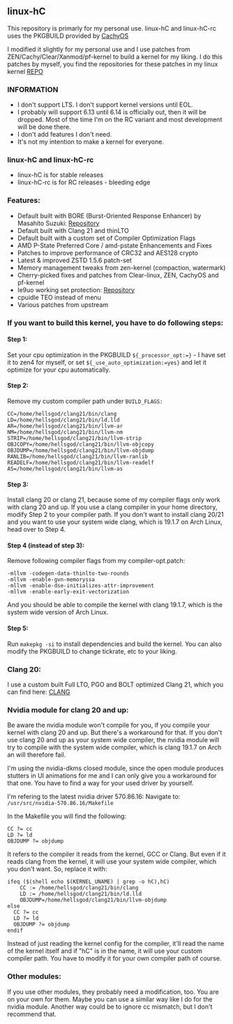 ## linux-hC

This repository is primarly for my personal use. linux-hC and linux-hC-rc uses the PKGBUILD provided by [CachyOS](https://github.com/CachyOS/linux-cachyos)

I modified it slightly for my personal use and I use patches from ZEN/Cachy/Clear/Xanmod/pf-kernel to build a kernel for my liking. I do this patches by myself, you find the repositories for these patches in my linux kernel [REPO](https://github.com/hellsgod/linux)

### INFORMATION
- I don't support LTS. I don't support kernel versions until EOL. 
- I probably will support 6.13 until 6.14 is officially out, then it will be dropped. Most of the time I'm on the RC variant and most development will be done there.
- I don't add features I don't need.
- It's not my intention to make a kernel for everyone.

### linux-hC and linux-hC-rc
- linux-hC is for stable releases
- linux-hC-rc is for RC releases - bleeding edge

### Features:
- Default built with BORE (Burst-Oriented Response Enhancer) by Masahito Suzuki: [Repository](https://github.com/firelzrd/bore-scheduler)
- Default built with Clang 21 and thinLTO
- Default built with a custom set of Compiler Optimization Flags
- AMD P-State Preferred Core / amd-pstate Enhancements and Fixes
- Patches to improve performance of CRC32 and AES128 crypto
- Latest & improved ZSTD 1.5.6 patch-set
- Memory management tweaks from zen-kernel (compaction, watermark)
- Cherry-picked fixes and patches from Clear-linux, ZEN, CachyOS and pf-kernel
- le9uo working set protection: [Repository](https://github.com/firelzrd/le9uo)
- cpuidle TEO instead of menu
- Various patches from upstream

### If you want to build this kernel, you have to do following steps:

#### Step 1:
Set your cpu optimization in the PKGBUILD `${_processor_opt:=}` - I have set it to zen4 for myself, or set `${_use_auto_optimization:=yes}` and let it optimize for your cpu automatically.

#### Step 2:
Remove my custom compiler path under `BUILD_FLAGS:`
```
CC=/home/hellsgod/clang21/bin/clang
LD=/home/hellsgod/clang21/bin/ld.lld
AR=/home/hellsgod/clang21/bin/llvm-ar
NM=/home/hellsgod/clang21/bin/llvm-nm
STRIP=/home/hellsgod/clang21/bin/llvm-strip
OBJCOPY=/home/hellsgod/clang21/bin/llvm-objcopy
OBJDUMP=/home/hellsgod/clang21/bin/llvm-objdump
RANLIB=/home/hellsgod/clang21/bin/llvm-ranlib
READELF=/home/hellsgod/clang21/bin/llvm-readelf
AS=/home/hellsgod/clang21/bin/llvm-as
```
#### Step 3:
Install clang 20 or clang 21, because some of my compiler flags only work with clang 20 and up. If you use a clang compiler in your home directory, modify Step 2 to your compiler path. If you don't want to install clang 20/21 and you want to use your system wide clang, which is 19.1.7 on Arch Linux, head over to Step 4.

#### Step 4 (instead of step 3):
Remove following compiler flags from my compiler-opt.patch:
```
-mllvm -codegen-data-thinlto-two-rounds
-mllvm -enable-gvn-memoryssa
-mllvm -enable-dse-initializes-attr-improvement
-mllvm -enable-early-exit-vectorization
```
And you should be able to compile the kernel with clang 19.1.7, which is the system wide version of Arch Linux.

#### Step 5:
Run `makepkg -si` to install dependencies and build the kernel. You can also modify the PKGBUILD to change tickrate, etc to your liking.

### Clang 20:
I use a custom built Full LTO, PGO and BOLT optimized Clang 21, which you can find here: [CLANG](https://github.com/Mandi-Sa/clang/releases)

### Nvidia module for clang 20 and up:
Be aware the nvidia module won't compile for you, if you compile your kernel with clang 20 and up. But there's a workaround for that. If you don't use clang 20 and up as your system wide compiler, the nvidia module will try to compile with the system wide compiler, which is clang 19.1.7 on Arch an will therefore fail.

I'm using the nvidia-dkms closed module, since the open module produces stutters in UI animations for me and I can only give you a workaround for that one. You have to find a way for your used driver by yourself.

I'm refering to the latest nvidia driver 570.86.16: 
Navigate to: `/usr/src/nvidia-570.86.16/Makefile`

In the Makefile you will find the following: 
```
CC ?= cc
LD ?= ld
OBJDUMP ?= objdump
```
It refers to the compiler it reads from the kernel, GCC or Clang. But even if it reads clang from the kernel, it will use your system wide compiler, which you don't want. So, replace it with:
```
ifeq ($(shell echo $(KERNEL_UNAME) | grep -o hC),hC)
    CC := /home/hellsgod/clang21/bin/clang
    LD := /home/hellsgod/clang21/bin/ld.lld
    OBJDUMP=/home/hellsgod/clang21/bin/llvm-objdump
else
  CC ?= cc
  LD ?= ld
  OBJDUMP ?= objdump
endif
```
Instead of just reading the kernel config for the compiler, it'll read the name of the kernel itself and if "hC" is in the name, it will use your custom compiler path. You have to modify it for your own compiler path of course.

### Other modules:
If you use other modules, they probably need a modification, too. You are on your own for them. Maybe you can use a similar way like I do for the nvidia module. Another way could be to ignore cc mismatch, but I don't recommend that.

